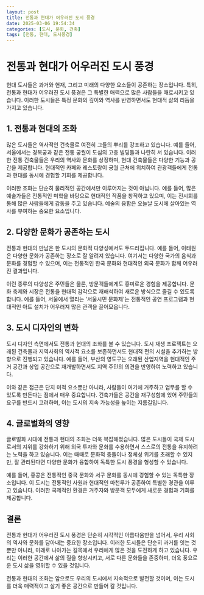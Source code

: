 ```yaml
---
layout: post
title: 전통과 현대가 어우러진 도시 풍경
date: 2025-03-06 19:54:34
categories: [도시, 문화, 건축]
tags: [전통, 현대, 도시풍경]
---
```


# 전통과 현대가 어우러진 도시 풍경

현대 도시들은 과거와 현재, 그리고 미래의 다양한 요소들이 공존하는 장소입니다. 특히, 전통과 현대가 어우러진 도시 풍경은 그 특별한 매력으로 많은 사람들을 매료시키고 있습니다. 이러한 도시들은 특정 문화의 깊이와 역사를 반영하면서도 현대적 삶의 리듬을 가지고 있습니다.

## 1. 전통과 현대의 조화

많은 도시들은 역사적인 건축물로 여전히 그들의 뿌리를 강조하고 있습니다. 예를 들어, 서울에서는 경복궁과 같은 전통 궁궐이 도심의 고층 빌딩들과 나란히 서 있습니다. 이러한 전통 건축물들은 우리의 역사와 문화를 상징하며, 현대 건축물들은 다양한 기능과 공간을 제공합니다. 현대적인 카페와 레스토랑이 궁궐 근처에 위치하여 관광객들에게 전통과 현대를 동시에 경험할 기회를 제공합니다.

이러한 조화는 단순히 물리적인 공간에서만 이루어지는 것이 아닙니다. 예를 들어, 많은 예술가들은 전통적인 미학을 바탕으로 현대적인 작품을 창작하고 있으며, 이는 전시회를 통해 많은 사람들에게 감동을 주고 있습니다. 예술의 융합은 오늘날 도시에 살아있는 역사를 부여하는 중요한 요소입니다.

## 2. 다양한 문화가 공존하는 도시

전통과 현대의 만남은 한 도시의 문화적 다양성에서도 두드러집니다. 예를 들어, 이태원은 다양한 문화가 공존하는 장소로 잘 알려져 있습니다. 여기서는 다양한 국가의 음식과 문화를 경험할 수 있으며, 이는 전통적인 한국 문화와 현대적인 외국 문화가 함께 어우러진 결과입니다.

이런 종류의 다양성은 주민들은 물론, 방문객들에게도 흥미로운 경험을 제공합니다. 문화 축제와 시장은 전통을 현대적 감각으로 재해석하여 새로운 방식으로 즐길 수 있도록 합니다. 예를 들어, 서울에서 열리는 '서울시민 문화제'는 전통적인 공연 프로그램과 현대적인 아트 설치가 어우러져 많은 관객을 끌어모읍니다.

## 3. 도시 디자인의 변화

도시 디자인 측면에서도 전통과 현대의 조화를 볼 수 있습니다. 도시 재생 프로젝트는 오래된 건축물과 지역사회의 역사적 요소를 보존하면서도 현대적 편의 시설을 추가하는 방향으로 진행되고 있습니다. 예를 들어, 부산의 영도구는 오래된 산업지역을 현대적인 주거 공간과 상업 공간으로 재개발하면서도 지역 주민의 의견을 반영하여 노력하고 있습니다.

이와 같은 접근은 단지 미적 요소뿐만 아니라, 사람들이 여기에 거주하고 업무를 할 수 있도록 만든다는 점에서 매우 중요합니다. 건축가들은 공간을 재구성함에 있어 주민들의 요구를 반드시 고려하며, 이는 도시의 지속 가능성을 높이는 지름길입니다.

## 4. 글로벌화의 영향

글로벌화 시대에 전통과 현대의 조화는 더욱 복잡해졌습니다. 많은 도시들이 국제 도시로서의 지위를 강화하기 위해 외국 투자와 문화를 수용하면서 스스로의 전통을 유지하려는 노력을 하고 있습니다. 이는 때때로 문화적 충돌이나 정체성 위기를 초래할 수 있지만, 잘 관리된다면 다양한 문화가 융합하여 독특한 도시 풍경을 형성할 수 있습니다.

예를 들어, 홍콩은 전통적인 중국 문화와 서구 문화를 동시에 경험할 수 있는 독특한 장소입니다. 이 도시는 전통적인 사원과 현대적인 마천루가 공존하여 특별한 경관을 이루고 있습니다. 이러한 국제적인 환경은 거주자와 방문객 모두에게 새로운 경험과 기회를 제공합니다.

## 결론

전통과 현대가 어우러진 도시 풍경은 단순히 시각적인 아름다움만을 넘어서, 우리 사회의 역사와 문화를 담아내는 중요한 장소입니다. 이러한 도시들은 단순히 과거를 잇는 것뿐만 아니라, 미래로 나아가는 길목에서 우리에게 많은 것을 도전하게 하고 있습니다. 우리는 이러한 공간에서 삶의 질을 향상시키고, 서로 다른 문화들을 존중하며, 더욱 풍요로운 도시 삶을 영위할 수 있을 것입니다.  

전통과 현대의 조화는 앞으로도 우리의 도시에서 지속적으로 발전할 것이며, 이는 도시를 더욱 매력적이고 살기 좋은 공간으로 만들어 갈 것입니다.